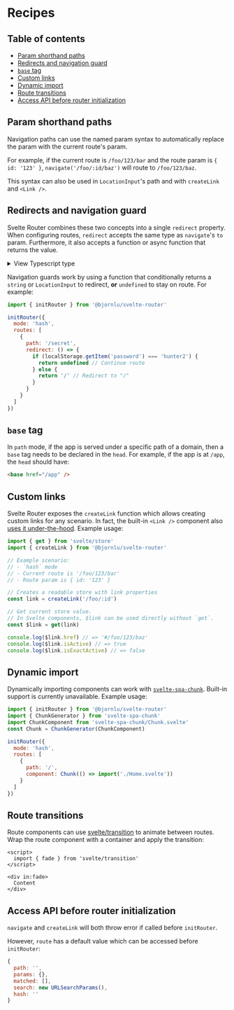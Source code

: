 # Recipes

## Table of contents

- [Param shorthand paths](#param-shorthand-paths)
- [Redirects and navigation guard](#redirects-and-navigation-guard)
- [`base` tag](#base-tag)
- [Custom links](#custom-links)
- [Dynamic import](#dynamic-import)
- [Route transitions](#route-transitions)
- [Access API before router initialization](#access-api-before-router-initialization)

## Param shorthand paths

Navigation paths can use the named param syntax to automatically replace the param with the current route's param.

For example, if the current route is `/foo/123/bar` and the route param is `{ id: '123' }`, `navigate('/foo/:id/baz')` will route to `/foo/123/baz`.

This syntax can also be used in `LocationInput`'s path and with `createLink` and `<Link />`.

## Redirects and navigation guard

Svelte Router combines these two concepts into a single `redirect` property. When configuring routes, `redirect` accepts the same type as `navigate`'s `to` param. Furthermore, it also accepts a function or async function that returns the value.

<details>
  <summary>View Typescript type</summary>

```ts
type Thunk<T> = T | (() => T)

type Promisable<T> = T | Promise<T>

type RedirectOption = Thunk<Promisable<string | LocationInput | undefined>>
```

</details>

Navigation guards work by using a function that conditionally returns a `string` or `LocationInput` to redirect, **or** `undefined` to stay on route. For example:

```js
import { initRouter } from '@bjornlu/svelte-router'

initRouter({
  mode: 'hash',
  routes: [
    {
      path: '/secret',
      redirect: () => {
        if (localStorage.getItem('password') === 'hunter2') {
          return undefined // Continue route
        } else {
          return '/' // Redirect to "/"
        }
      }
    }
  ]
})
```

## `base` tag

In `path` mode, if the app is served under a specific path of a domain, then a `base` tag needs to be declared in the `head`. For example, if the app is at `/app`, the `head` should have:

```html
<base href="/app" />
```

## Custom links

Svelte Router exposes the `createLink` function which allows creating custom links for any scenario. In fact, the built-in `<Link />` component also [uses it under-the-hood](./src/Link.svelte). Example usage:

```js
import { get } from 'svelte/store'
import { createLink } from '@bjornlu/svelte-router'

// Example scenario:
// - `hash` mode
// - Current route is '/foo/123/bar'
// - Route param is { id: '123' }

// Creates a readable store with link properties
const link = createLink('/foo/:id')

// Get current store value.
// In Svelte components, $link can be used directly without `get`.
const $link = get(link)

console.log($link.href) // => '#/foo/123/baz'
console.log($link.isActive) // => true
console.log($link.isExactActive) // => false
```

## Dynamic import

Dynamically importing components can work with [`svelte-spa-chunk`](https://github.com/hmmhmmhm/svelte-spa-chunk). Built-in support is currently unavailable. Example usage:

```js
import { initRouter } from '@bjornlu/svelte-router'
import { ChunkGenerator } from 'svelte-spa-chunk'
import ChunkComponent from 'svelte-spa-chunk/Chunk.svelte'
const Chunk = ChunkGenerator(ChunkComponent)

initRouter({
  mode: 'hash',
  routes: [
    {
      path: '/',
      component: Chunk(() => import('./Home.svelte'))
    }
  ]
})
```

## Route transitions

Route components can use [svelte/transition](https://svelte.dev/docs#svelte_transition) to animate between routes. Wrap the route component with a container and apply the transition:

```svelte
<script>
  import { fade } from 'svelte/transition'
</script>

<div in:fade>
  Content
</div>
```

## Access API before router initialization

`navigate` and `createLink` will both throw error if called before `initRouter`.

However, `route` has a default value which can be accessed before `initRouter`:

```js
{
  path: '',
  params: {},
  matched: [],
  search: new URLSearchParams(),
  hash: ''
}
```
